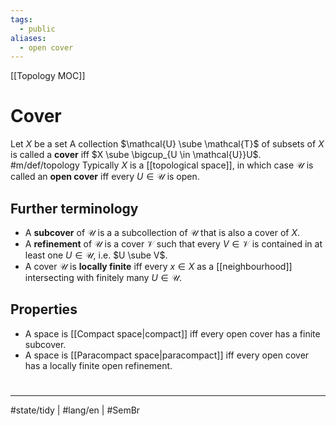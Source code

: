```yaml
---
tags:
  - public
aliases:
  - open cover
---
```

[[Topology MOC]]
# Cover

Let $X$ be a set
A collection $\mathcal{U} \sube \mathcal{T}$ of subsets of $X$ is called a **cover** iff $X \sube \bigcup_{U \in \mathcal{U}}U$. #m/def/topology 
Typically $X$ is a [[topological space]], in which case $\mathcal{U}$ is called an **open cover** iff every $U \in \mathcal{U}$ is open.

## Further terminology

- A **subcover** of $\mathcal{U}$ is a a subcollection of $\mathcal{U}$ that is also a cover of $X$.
- A **refinement** of $\mathcal{U}$ is a cover $\mathcal{V}$ such that every $V \in \mathcal{V}$ is contained in at least one $U \in \mathcal{U}$, i.e. $U \sube V$.
- A cover $\mathcal{U}$ is **locally finite** iff every $x \in X$ as a [[neighbourhood]] intersecting with finitely many $U \in \mathcal{U}$.

## Properties

- A space is [[Compact space|compact]] iff every open cover has a finite subcover.
- A space is [[Paracompact space|paracompact]] iff every open cover has a locally finite open refinement.

#
---
#state/tidy | #lang/en | #SemBr
